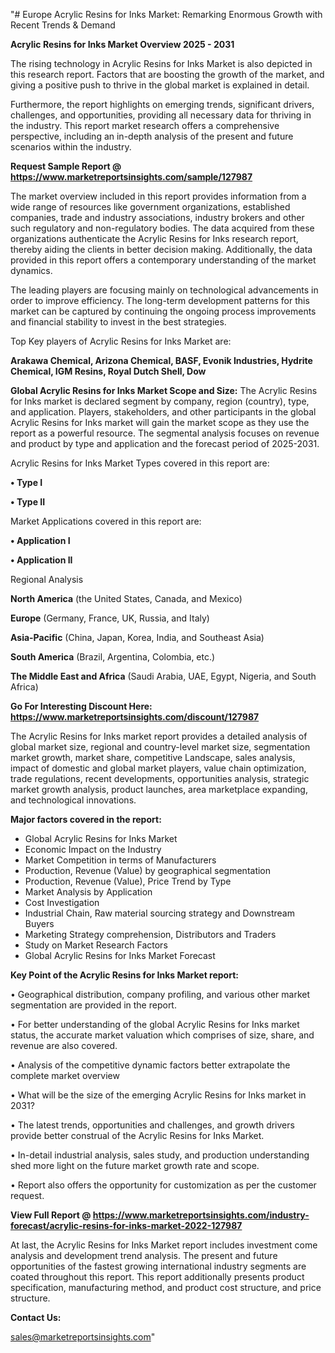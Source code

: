 "# Europe Acrylic Resins for Inks Market: Remarking Enormous Growth with Recent Trends & Demand

<Strong> Acrylic Resins for Inks Market Overview 2025 - 2031</strong>

The rising technology in Acrylic Resins for Inks Market is also depicted in this research report. Factors that are boosting the growth of the market, and giving a positive push to thrive in the global market is explained in detail.

Furthermore, the report highlights on emerging trends, significant drivers, challenges, and opportunities, providing all necessary data for thriving in the industry. This report market research offers a comprehensive perspective, including an in-depth analysis of the present and future scenarios within the industry.

<strong>Request Sample Report @ <a href=https://www.marketreportsinsights.com/sample/127987>https://www.marketreportsinsights.com/sample/127987</a></strong>

The market overview included in this report provides information from a wide range of resources like government organizations, established companies, trade and industry associations, industry brokers and other such regulatory and non-regulatory bodies. The data acquired from these organizations authenticate the Acrylic Resins for Inks research report, thereby aiding the clients in better decision making. Additionally, the data provided in this report offers a contemporary understanding of the market dynamics.

The leading players are focusing mainly on technological advancements in order to improve efficiency. The long-term development patterns for this market can be captured by continuing the ongoing process improvements and financial stability to invest in the best strategies.

Top Key players of Acrylic Resins for Inks Market are:

<strong>Arakawa Chemical, Arizona Chemical, BASF, Evonik Industries, Hydrite Chemical, IGM Resins, Royal Dutch Shell, Dow</strong>

<strong><b>Global Acrylic Resins for Inks Market Scope and Size:</b></strong>
The Acrylic Resins for Inks market is declared segment by company, region (country), type, and application. Players, stakeholders, and other participants in the global Acrylic Resins for Inks market will gain the market scope as they use the report as a powerful resource. The segmental analysis focuses on revenue and product by type and application and the forecast period of 2025-2031.

Acrylic Resins for Inks Market Types covered in this report are:

<strong>• Type I

• Type II</strong>

Market Applications covered in this report are:

<strong>• Application I

• Application II</strong> 

Regional Analysis

<strong>North America</strong> (the United States, Canada, and Mexico)

<strong>Europe</strong> (Germany, France, UK, Russia, and Italy)

<strong>Asia-Pacific</strong> (China, Japan, Korea, India, and Southeast Asia)

<strong>South America</strong> (Brazil, Argentina, Colombia, etc.)

<strong>The Middle East and Africa</strong> (Saudi Arabia, UAE, Egypt, Nigeria, and South Africa)

<strong>Go For Interesting Discount Here: <a href=https://www.marketreportsinsights.com/discount/127987>https://www.marketreportsinsights.com/discount/127987</a></strong>

The Acrylic Resins for Inks market report provides a detailed analysis of global market size, regional and country-level market size, segmentation market growth, market share, competitive Landscape, sales analysis, impact of domestic and global market players, value chain optimization, trade regulations, recent developments, opportunities analysis, strategic market growth analysis, product launches, area marketplace expanding, and technological innovations.

<strong><b>Major factors covered in the report:</b></strong>
<ul>
  <li>Global Acrylic Resins for Inks Market </li>
  <li>Economic Impact on the Industry</li>
  <li>Market Competition in terms of Manufacturers</li>
  <li>Production, Revenue (Value) by geographical segmentation</li>
  <li>Production, Revenue (Value), Price Trend by Type</li>
  <li>Market Analysis by Application</li>
  <li>Cost Investigation</li>
  <li>Industrial Chain, Raw material sourcing strategy and Downstream Buyers</li>
  <li>Marketing Strategy comprehension, Distributors and Traders</li>
  <li>Study on Market Research Factors</li>
  <li>Global Acrylic Resins for Inks Market Forecast</li>
</ul>

<strong><b>Key Point of the Acrylic Resins for Inks Market report:</b></strong>

• Geographical distribution, company profiling, and various other market segmentation are provided in the report.

• For better understanding of the global Acrylic Resins for Inks market status, the accurate market valuation which comprises of size, share, and revenue are also covered.

• Analysis of the competitive dynamic factors better extrapolate the complete market overview

• What will be the size of the emerging Acrylic Resins for Inks market in 2031?

• The latest trends, opportunities and challenges, and growth drivers provide better construal of the Acrylic Resins for Inks Market.

• In-detail industrial analysis, sales study, and production understanding shed more light on the future market growth rate and scope.

• Report also offers the opportunity for customization as per the customer request.

<strong><b>View Full Report @ <a href=https://www.marketreportsinsights.com/industry-forecast/acrylic-resins-for-inks-market-2022-127987>https://www.marketreportsinsights.com/industry-forecast/acrylic-resins-for-inks-market-2022-127987</a></b></strong>


At last, the Acrylic Resins for Inks Market report includes investment come analysis and development trend analysis. The present and future opportunities of the fastest growing international industry segments are coated throughout this report. This report additionally presents product specification, manufacturing method, and product cost structure, and price structure.

<strong>Contact Us:</strong>

sales@marketreportsinsights.com"
